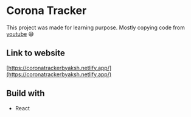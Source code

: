 # Corona Tracker
  This project was made for learning purpose. Mostly copying code from [youtube](https://youtu.be/khJlrj3Y6Ls) :sweat_smile:
  
## Link to website
  [https://coronatrackerbyaksh.netlify.app/](https://coronatrackerbyaksh.netlify.app/)
  
## Build with
- React
